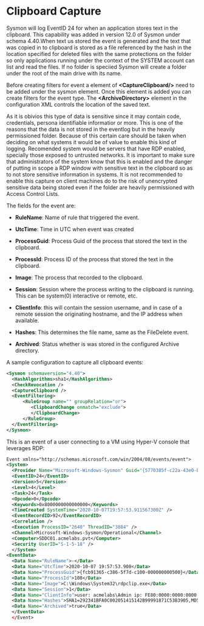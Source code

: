 Clipboard Capture
=================

Sysmon will log EventID 24 for when an application stores text in the clipboard. This capability was added in version 12.0 of Sysmon under schema 4.40.When text us stored the event is generated and the text that was copied in to clipboard is stored as a file referenced by the hash in the location specified for deleted files with the same protections on the folder so only applications running under the context of the SYSTEM account can list and read the files. If no folder is speciied Sysmon will create a folder under the root of the main drive with its name. 

Before creating filters for event a element of **\<CaptureClipboard\/\>** need to be added under the sysmon element. Once this element is added you can create filters for the event type. The **\<ArchiveDirectory\>** element in the configuration XML controls the location of the saved text. 

As it is obivios this type of data is sensitive since it may contain code, credentials, persona identifiable informatior or more. This is one of the reasons that the data is not stored in the eventlog but in the heavily permissioned folder. Because of this certain care should be taken when deciding on what systems it would be of value to enable this kind of logging. Recomended system would be servers that have RDP enabled, specially those exposed to untrusted networks. It is important to make sure that administrators of the system know that this is enabled and the danger of putting in scope a RDP window with sensitive text in the clipboard so as to not store sensitive information in systems. It is not recommended to enable this capture on client machines do to the risk of unencrypted sensitive data being stored even if the folder are heavily permissioned with Access Control Lists. 

The fields for the event are:

* **RuleName**: Name of rule that triggered the event.

* **UtcTime**: Time in UTC when event was created

* **ProcessGuid**: Process Guid of the process that stored the text in the clipboard.

* **ProcessId**: Process ID of the process that stored the text in the clipboard.

* **Image**: The process that recorded to the clipboard.

* **Session**: Session where the process writing to the clipboard is running. This can be system(0) interactive or remote, etc.

* **ClientInfo**: this will contain the session username, and in case of a remote session the originating hostname, and the IP address when available.

* **Hashes**: This determines the file name, same as the FileDelete event.

* **Archived**: Status whether is was stored in the configured Archive directory.

A sample configuration to capture all clipboard events:

```XML
<Sysmon schemaversion="4.40">
  <HashAlgorithms>sha1</HashAlgorithms>
  <CheckRevocation />
  <CaptureClipboard />
  <EventFiltering>
      <RuleGroup name="" groupRelation="or">
         <ClipboardChange onmatch="exclude">
         </ClipboardChange>
      </RuleGroup> 
  </EventFiltering>
</Sysmon>

```

This is an event of a user connecting to a VM using Hyper-V console that leverages RDP:

```XML
Event xmlns="http://schemas.microsoft.com/win/2004/08/events/event">
<System>
  <Provider Name="Microsoft-Windows-Sysmon" Guid="{5770385f-c22a-43e0-bf4c-06f5698ffbd9}" /> 
  <EventID>24</EventID> 
  <Version>5</Version> 
  <Level>4</Level> 
  <Task>24</Task> 
  <Opcode>0</Opcode> 
  <Keywords>0x8000000000000000</Keywords> 
  <TimeCreated SystemTime="2020-10-07T19:57:53.911567300Z" /> 
  <EventRecordID>92</EventRecordID> 
  <Correlation /> 
  <Execution ProcessID="2640" ThreadID="3884" /> 
  <Channel>Microsoft-Windows-Sysmon/Operational</Channel> 
  <Computer>SDDC01.acmelabs.pvt</Computer> 
  <Security UserID="S-1-5-18" /> 
  </System>
<EventData>
  <Data Name="RuleName">-</Data> 
  <Data Name="UtcTime">2020-10-07 19:57:53.908</Data> 
  <Data Name="ProcessGuid">{fcb91365-c386-5f7d-c100-000000000500}</Data> 
  <Data Name="ProcessId">108</Data> 
  <Data Name="Image">C:\Windows\System32\rdpclip.exe</Data> 
  <Data Name="Session">1</Data> 
  <Data Name="ClientInfo">user: acmelabs\Admin ip: FE80:0000:0000:0000:013E:52B8:0C83:3DE3 hostname: DESKTOP-LH0AJLB</Data> 
  <Data Name="Hashes">SHA1=292341BFA0C002051415142B99991871C53B3905,MD5=94B9F6FA8509AB6771F72304C0B3538B,SHA256=1AAE1F7AD5E7CB54F0302794430DFBB0CCCF6DA1F3C79DE1B17E8D367D7BF6C1,IMPHASH=00000000000000000000000000000000</Data> 
  <Data Name="Archived">true</Data> 
  </EventData>
  </Event>
```


